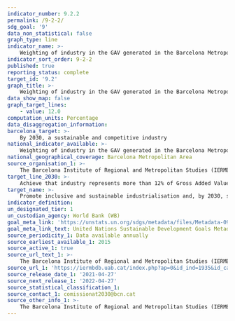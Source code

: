 ```yaml
---
indicator_number: 9.2.2
permalink: /9-2-2/
sdg_goal: '9'
data_non_statistical: false
graph_type: line
indicator_name: >-
    Weighting of industry in the GAV generated in the Barcelona Metropolitan Area
indicator_sort_order: 9-2-2
published: true
reporting_status: complete
target_id: '9.2'
graph_title: >-
    Weighting of industry in the GAV generated in the Barcelona Metropolitan Area
data_show_map: false
graph_target_lines:
    - value: 12.0
computation_units: Percentage
data_disaggregation_information:
barcelona_target: >-
    By 2030, a sustainable and competitive industry
national_indicator_available: >-
    Weighting of industry in the GAV generated in the Barcelona Metropolitan Area
national_geographical_coverage: Barcelona Metropolitan Area
source_organisation_1: >-
    The Barcelona Institute of Regional and Metropolitan Studies (IERMB)
target_line_2030: >-
    Achieve that industry represents more than 12% of Gross Added Value generated in the Barcelona Metropolitan Area
target_name: >-
    Promote inclusive and sustainable industrialisation and, by 2030, significantly raise industry’s share of employment and gross domestic product, in line with national circumstances, and double its share in the least developed countries
indicator_definition:
un_designated_tier: 1
un_custodian_agency: World Bank (WB)
goal_meta_link: 'https://unstats.un.org/sdgs/metadata/files/Metadata-09-02-02.pdf'
goal_meta_link_text: United Nations Sustainable Development Goals Metadata (pdf 894kB)
source_periodicity_1: Data available annually
source_earliest_available_1: 2015
source_active_1: true
source_url_text_1: >-
    The Barcelona Institute of Regional and Metropolitan Studies (IERMB)
source_url_1: 'https://iermbdb.uab.cat/index.php?ap=0&id_ind=1935&id_cat=301'
source_release_date_1: '2021-04-27'
source_next_release_1: '2022-04-27'
source_statistical_classification_1: 
source_contact_1: comissionat2030@bcn.cat
source_other_info_1: >-
    The Barcelona Institute of Regional and Metropolitan Studies (IERMB)
---
```

